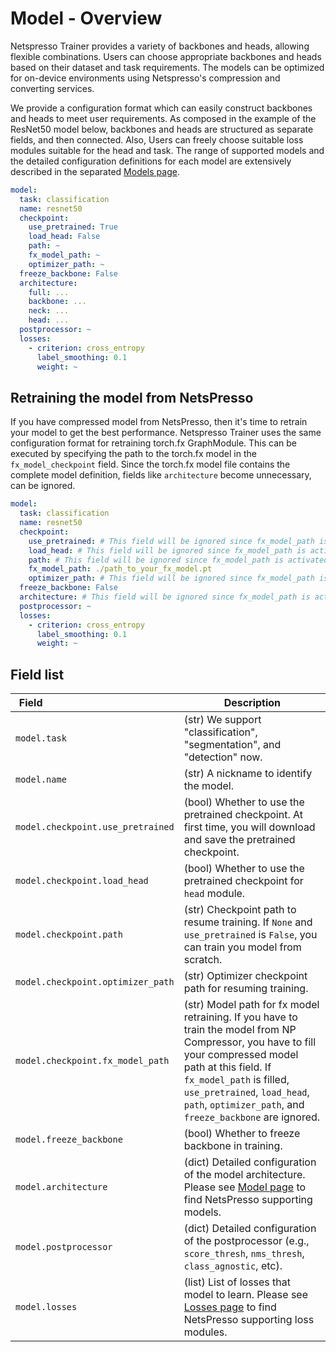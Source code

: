 # Model - Overview

Netspresso Trainer provides a variety of backbones and heads, allowing flexible combinations. Users can choose appropriate backbones and heads based on their dataset and task requirements. The models can be optimized for on-device environments using Netspresso's compression and converting services.

We provide a configuration format which can easily construct backbones and heads to meet user requirements. As composed in the example of the ResNet50 model below, backbones and heads are structured as separate fields, and then connected. Also, Users can freely choose suitable loss modules suitable for the head and task. The range of supported models and the detailed configuration definitions for each model are extensively described in the separated [Models page](../../../models/overview).

```yaml
model:
  task: classification
  name: resnet50
  checkpoint:
    use_pretrained: True
    load_head: False
    path: ~
    fx_model_path: ~
    optimizer_path: ~
  freeze_backbone: False
  architecture:
    full: ...
    backbone: ...
    neck: ...
    head: ...
  postprocessor: ~
  losses:
    - criterion: cross_entropy
      label_smoothing: 0.1
      weight: ~
```

## Retraining the model from NetsPresso

If you have compressed model from NetsPresso, then it's time to retrain your model to get the best performance. Netspresso Trainer uses the same configuration format for retraining torch.fx GraphModule. This can be executed by specifying the path to the torch.fx model in the `fx_model_checkpoint` field. Since the torch.fx model file contains the complete model definition, fields like `architecture` become unnecessary, can be ignored.

```yaml
model:
  task: classification
  name: resnet50
  checkpoint:
    use_pretrained: # This field will be ignored since fx_model_path is activated
    load_head: # This field will be ignored since fx_model_path is activated
    path: # This field will be ignored since fx_model_path is activated
    fx_model_path: ./path_to_your_fx_model.pt
    optimizer_path: # This field will be ignored since fx_model_path is activated
  freeze_backbone: False
  architecture: # This field will be ignored since fx_model_path is activated
  postprocessor: ~
  losses:
    - criterion: cross_entropy
      label_smoothing: 0.1
      weight: ~
```



## Field list

| Field <img width=200/> | Description |
|---|---|
| `model.task` | (str) We support "classification", "segmentation", and "detection" now. |
| `model.name` | (str) A nickname to identify the model. |
| `model.checkpoint.use_pretrained` | (bool) Whether to use the pretrained checkpoint. At first time, you will download and save the pretrained checkpoint. |
| `model.checkpoint.load_head` | (bool) Whether to use the pretrained checkpoint for `head` module. |
| `model.checkpoint.path` | (str) Checkpoint path to resume training. If `None` and `use_pretrained` is `False`, you can train you model from scratch. |
| `model.checkpoint.optimizer_path` | (str) Optimizer checkpoint path for resuming training. |
| `model.checkpoint.fx_model_path` | (str) Model path for fx model retraining. If you have to train the model from NP Compressor, you have to fill your compressed model path at this field. If `fx_model_path` is filled, `use_pretrained`, `load_head`, `path`, `optimizer_path`, and `freeze_backbone` are ignored. |
| `model.freeze_backbone` | (bool) Whether to freeze backbone in training. |
| `model.architecture` | (dict) Detailed configuration of the model architecture. Please see [Model page](../../../models/overview) to find NetsPresso supporting models. |
| `model.postprocessor` | (dict) Detailed configuration of the postprocessor (e.g., `score_thresh`, `nms_thresh`, `class_agnostic`, etc). 
| `model.losses` | (list) List of losses that model to learn. Please see [Losses page](../losses/) to find NetsPresso supporting loss modules. |
